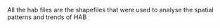 All the hab files are the shapefiles that were used to analyse the spatial patterns and trends of HAB
